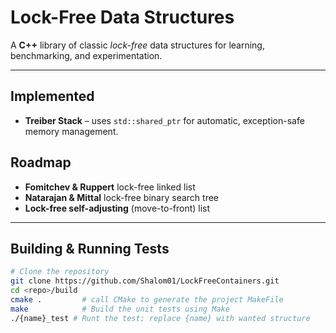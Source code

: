 # Lock-Free Data Structures

A **C++** library of classic *lock-free* data structures for learning, benchmarking, and experimentation.

---

## Implemented

- **Treiber Stack** – uses `std::shared_ptr` for automatic, exception-safe memory management.

## Roadmap

- **Fomitchev & Ruppert** lock-free linked list  
- **Natarajan & Mittal** lock-free binary search tree  
- **Lock-free self-adjusting** (move-to-front) list  

---

## Building & Running Tests

```bash
# Clone the repository
git clone https://github.com/Shalom01/LockFreeContainers.git
cd <repo>/build
cmake .         # call CMake to generate the project MakeFile
make            # Build the unit tests using Make
./{name}_test # Runt the test; replace {name} with wanted structure
